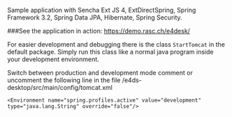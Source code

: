 Sample application with Sencha Ext JS 4, ExtDirectSpring, Spring Framework 3.2, Spring Data JPA, Hibernate, Spring Security.

###See the application in action: https://demo.rasc.ch/e4desk/


For easier development and debugging there is the class `StartTomcat` in the default package. Simply run this class like a normal java program inside
your development environment. 


Switch between production and development mode comment or uncomment the following line in the file /e4ds-desktop/src/main/config/tomcat.xml 
```
<Environment name="spring.profiles.active" value="development" type="java.lang.String" override="false"/>
```
